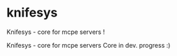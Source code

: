 # knifesys
Knifesys - core for mcpe servers !

Knifesys - core for mcpe servers 
Core in dev. progress :)
